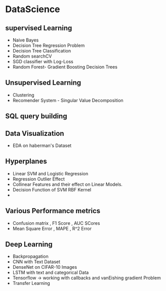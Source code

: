 # DataScience 


## supervised Learning 
- Naive Bayes
- Decision Tree Regression Problem
- Decision Tree Classification
- Random searchCV
- SGD classifier with Log-Loss
- Random Forest- Gradient Boosting Decision Trees










## Unsupervised Learning
- Clustering 
- Recomender System - Singular Value Decomposition
## SQL query building

## Data Visualization
- EDA on haberman's Dataset
## Hyperplanes 
- Linear SVM and Logistic Regression 
- Regression Outlier Effect
- Collinear Features and their effect on Linear Models.
- Decision Function of SVM RBF Kernel
- 
## Various Performance metrics
- Confusion matrix , F1 Score , AUC SCores
- Mean Square Error , MAPE , R^2 Error
## Deep Learning 
- Backpropagation
- CNN with Text Dataset
- DenseNet on CIFAR-10 Images
- LSTM with text and categorical Data
- Tensorflow -> working with callbacks and vanEishing gradient Problem
- Transfer Learning





